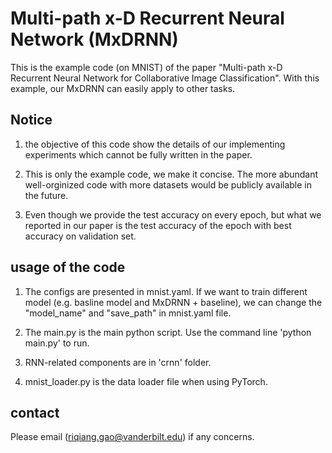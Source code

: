 # Multi-path x-D Recurrent Neural Network (MxDRNN)

This is the example code (on MNIST) of the paper "Multi-path x-D Recurrent Neural Network for Collaborative Image Classification". With this example, our MxDRNN can easily apply to other tasks. 

## Notice
1. the objective of this code show the details of our implementing experiments which cannot be fully written in the paper. 

2. This is only the example code, we make it concise. The more abundant well-orginized code with more datasets would be publicly available in the future. 

3. Even though we provide the test accuracy on every epoch, but what we reported in our paper is the test accuracy of the epoch with best accuracy on validation set. 

## usage of the code

1. The configs are presented in mnist.yaml. If we want to train different model (e.g. basline model and MxDRNN + baseline), we can change the "model_name" and "save_path" in mnist.yaml file.

2. The main.py is the main python script. Use the command line 'python main.py' to run. 

3. RNN-related components are in 'crnn' folder. 

4. mnist_loader.py is the data loader file when using PyTorch. 

## contact

Please email (riqiang.gao@vanderbilt.edu) if any concerns. 
